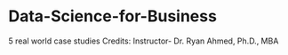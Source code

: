 # Data-Science-for-Business
5 real world case studies
Credits: Instructor- Dr. Ryan Ahmed, Ph.D., MBA
